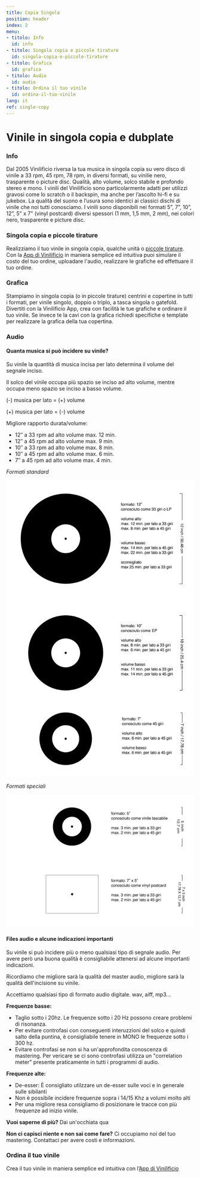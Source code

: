 ```yaml
---
title: Copia Singola
position: header
index: 2
menu:
- titolo: Info
  id: info
- titolo: Singola copia e piccole tirature
  id: singola-copia-e-piccole-tirature
- titolo: Grafica
  id: grafica
- titolo: Audio
  id: audio
- titolo: Ordina il tuo vinile
  id: ordina-il-tuo-vinile
lang: it
ref: single-copy
---
```


# Vinile in singola copia e dubplate

### Info

Dal 2005 Vinilificio riversa la tua musica in singola copia su vero disco di vinile a 33 rpm, 45 rpm, 78 rpm, in diversi formati, su vinilie nero, trasparente o picture disc. Qualità, alto volume, solco stabile e profondo stereo e mono.
I vinili del Vinilificio sono particolarmente adatti per utilizzi gravosi come lo scratch o il backspin, ma anche per l’ascolto hi-fi e su jukebox. La qualità del suono e l’usura sono identici ai classici dischi di vinile che noi tutti conosciamo. I vinili sono disponibili nei formati 5”, 7”, 10”, 12”, 5" x 7" (vinyl postcard) diversi spessori (1 mm, 1,5 mm, 2 mm), nei colori nero, trasparente e picture disc.

### Singola copia e piccole tirature

Realizziamo il tuo vinile in singola copia, qualche unità o [piccole tirature](https://vinilificio.github.io/small-run/).
Con la [App di Vinilificio](https://demo.vinilificio.chialab.io/#!/overview) in maniera semplice ed intuitiva puoi simulare il costo del tuo ordine, uploadare l'audio, realizzare le grafiche ed effettuare il tuo ordine.

### Grafica

Stampiamo in singola copia (o in piccole tirature) centrini e copertine in tutti i formati, per vinile singolo, doppio o triplo, a tasca singola o gatefold. Divertiti con la Vinilificio App, crea con facilità le tue grafiche e ordinare il tuo vinile. Se invece te la cavi con la grafica richiedi specifiche e template per realizzare la grafica della tua copertina.

### Audio

#### Quanta musica si può incidere su vinile?

Su vinile la quantità di musica incisa per lato determina il volume del segnale inciso.

Il solco del vinile occupa più spazio se inciso ad alto volume, mentre occupa meno spazio se inciso a basso volume.

(-) musica per lato = (+) volume

(+) musica per lato = (-) volume

Migliore rapporto durata/volume:

* 12″ a 33 rpm ad alto volume max. 12 min.
* 12″ a 45 rpm ad alto volume max. 9 min.
* 10″ a 33 rpm ad alto volume max. 8 min.
* 10″ a 45 rpm ad alto volume max. 6 min.
* 7″ a 45 rpm ad alto volume max. 4 min.

*Formati standard*

![infographic vinili formati standard](/img/infografic-vinili-formati-standard.png)

*Formati speciali*

![infographic vinili formati standard](/img/infografic-vinili-formati-speciali.png)

#### Files audio e alcune indicazioni importanti
Su vinile si può incidere più o meno qualsiasi tipo di segnale audio. Per avere però una buona qualità è consigliabile attenersi ad alcune importanti indicazioni.

Ricordiamo che migliore sarà la qualità del master audio, migliore sarà la qualità dell'incisione su vinile.

Accettiamo qualsiasi tipo di formato audio digitale. wav, aiff, mp3...

**Frequenze basse:**

* Taglio sotto i 20hz. Le frequenze sotto i 20 Hz possono creare problemi di risonanza.
* Per evitare controfasi con conseguenti interuzzioni del solco e quindi salto della puntina, è consigliabile tenere in MONO le frequenze sotto i 300 hz.
* Evitare controfasi se non si ha un'approfondita conoscenza di mastering. Per vericare se ci sono controfasi utilizza un "correlation meter" presente praticamente in tutti i programmi di audio.

**Frequenze alte:**

* De-esser: È consigliato utilzzare un de-esser sulle voci e in generale sulle sibilanti
* Non è possibile incidere frequenze sopra i 14/15 Khz a volumi molto alti
* Per una migliore resa consigliamo di posizionare le tracce con più frequenze ad inizio vinile.

**Vuoi saperne di più?** Dai un'occhiata qua

**Non ci capisci niente e non sai come fare?** Ci occupiamo noi del tuo mastering. Contattaci per avere costi e informazioni.

### Ordina il tuo vinile
Crea il tuo vinile in maniera semplice ed intuitiva con l’[App di Vinilificio](https://demo.vinilificio.chialab.io/#!/overview) 
